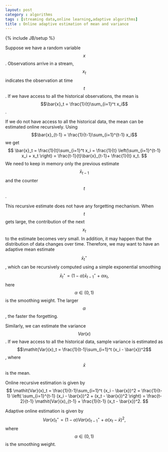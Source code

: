```yaml
---
layout: post
category : algorithms
tags : [streaming data,online learning,adaptive algorithms]
title : Online adaptive estimation of mean and variance
---
```

{% include JB/setup %}

<head>
<script type="text/javascript"
 src="http://cdn.mathjax.org/mathjax/latest/MathJax.js?config=TeX-AMS-MML_HTMLorMML">
</script>
</head>

Suppose we have a random variable $$x$$. Observations arrive in a stream, $$x_t$$ indicates the observation at time $$t$$. If we have access to all the historical observations, the mean is $$\bar{x}_t = \frac{1}{t}\sum_{i=1}^t x_i$$.

If we do not have access to all the historical data, the mean can be estimated online recursively. Using $$\bar{x}_{t-1} = \frac{1}{t-1}\sum_{i=1}^{t-1} x_i$$ we get
$$
\bar{x}_t = \frac{1}{t}\sum_{i=1}^t x_i = \frac{1}{t} \left(\sum_{i=1}^{t-1} x_i + x_t \right) = \frac{t-1}{t}\bar{x}_{t-1}+ \frac{1}{t} x_t.
$$
We need to keep in memory only the previous estimate $$\bar{x}_{t-1}$$ and the counter $$t$$. 

This recursive estimate does not have any forgetting mechanism. When $$t$$ gets large, the contribution of the next $$x_t$$ to the estimate becomes very small. In addition, it may happen that the distribution of data changes over time. Therefore, we may want to have an adaptive mean estimate $$\bar{x}_t^\star$$, which can be recursively computed using a simple exponential smoothing
$$
\bar{x}_t^\star = (1-\alpha)\bar{x}_{t-1}^\star + \alpha x_t,
$$ 
here $$\alpha \in (0,1)$$ is the smoothing weight. The larger $$\alpha$$, the faster the forgetting.


Similarly, we can estimate the variance $$\mathit{Var}(x)$$. If we have access to  all the historical data, sample variance is estimated as $$\mathit{Var}(x)_t = \frac{1}{t-1}\sum_{i=1}^t (x_i - \bar{x})^2$$, where $$\bar{x}$$ is the mean. 

Online recursive estimation is given by 
$$
\mathit{Var}(x)_t = \frac{1}{t-1}\sum_{i=1}^t (x_i - \bar{x})^2 = 
\frac{1}{t-1} \left( \sum_{i=1}^{t-1} (x_i - \bar{x})^2  + (x_t - \bar{x})^2 \right) = \frac{t-2}{t-1} \mathit{Var}(x)_{t-1} + \frac{1}{t-1} (x_t - \bar{x})^2.
$$

Adaptive online estimation is given by 
$$
\mathit{Var}(x)_t^\star = (1-\alpha)\mathit{Var}(x)_{t-1}^\star + \alpha (x_t - \bar{x})^2,
$$
where $$\alpha \in (0,1)$$ is the smoothing weight.